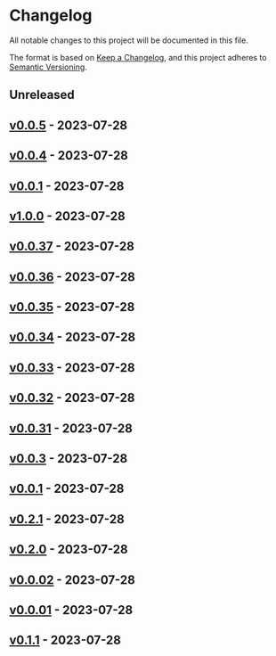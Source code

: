 # Changelog

All notable changes to this project will be documented in this file.

The format is based on [Keep a Changelog](https://keepachangelog.com/en/1.0.0/),
and this project adheres to [Semantic Versioning](https://semver.org/spec/v2.0.0.html).

## Unreleased

## [v0.0.5](https://github.com/cheshire-cat-ai/ccat-api-py/releases/tag/v0.0.5) - 2023-07-28

## [v0.0.4](https://github.com/cheshire-cat-ai/ccat-api-py/releases/tag/v0.0.4) - 2023-07-28

## [v0.0.1](https://github.com/cheshire-cat-ai/ccat-api-py/releases/tag/v0.0.1) - 2023-07-28

## [v1.0.0](https://github.com/cheshire-cat-ai/ccat-api-py/releases/tag/v1.0.0) - 2023-07-28

## [v0.0.37](https://github.com/cheshire-cat-ai/ccat-api-py/releases/tag/v0.0.37) - 2023-07-28

## [v0.0.36](https://github.com/cheshire-cat-ai/ccat-api-py/releases/tag/v0.0.36) - 2023-07-28

## [v0.0.35](https://github.com/cheshire-cat-ai/ccat-api-py/releases/tag/v0.0.35) - 2023-07-28

## [v0.0.34](https://github.com/cheshire-cat-ai/ccat-api-py/releases/tag/v0.0.34) - 2023-07-28

## [v0.0.33](https://github.com/cheshire-cat-ai/ccat-api-py/releases/tag/v0.0.33) - 2023-07-28

## [v0.0.32](https://github.com/cheshire-cat-ai/ccat-api-py/releases/tag/v0.0.32) - 2023-07-28

## [v0.0.31](https://github.com/cheshire-cat-ai/ccat-api-py/releases/tag/v0.0.31) - 2023-07-28

## [v0.0.3](https://github.com/cheshire-cat-ai/ccat-api-py/releases/tag/v0.0.3) - 2023-07-28

## [v0.0.1](https://github.com/cheshire-cat-ai/ccat-api-py/releases/tag/v0.0.1) - 2023-07-28

## [v0.2.1](https://github.com/cheshire-cat-ai/ccat-api-py/releases/tag/v0.2.1) - 2023-07-28

## [v0.2.0](https://github.com/cheshire-cat-ai/ccat-api-py/releases/tag/v0.2.0) - 2023-07-28

## [v0.0.02](https://github.com/cheshire-cat-ai/ccat-api-py/releases/tag/v0.0.02) - 2023-07-28

## [v0.0.01](https://github.com/cheshire-cat-ai/ccat-api-py/releases/tag/v0.0.01) - 2023-07-28

## [v0.1.1](https://github.com/cheshire-cat-ai/ccat-api-py/releases/tag/v0.1.1) - 2023-07-28


